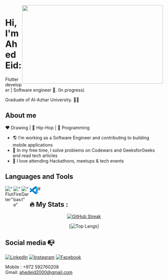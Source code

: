 <img align="right" width="450" height="250" src="https://media.tenor.com/qJ5evVs-_uUAAAAC/coding.gif">


# Hi, I'm Ahed Eid:

Flutter developer | Software engineer :robot:. (In progress)

Graduate of Al-Azhar University. :man_technologist:

## About me 

:heart: Drawing | :black_heart: Hip-Hop | :blue_heart: Programming




- :earth_americas:  I’m working as a Software Engineer and contributing to building mobile applications
- :robot:  In my free time, I solve problems on Codewars and GeeksforGeeks and read tech articles
- :gem:  I love attending Hackathons, meetups & tech events

## Languages and Tools
<img align="left" alt=“Flutter” width="26px" src="https://www.vectorlogo.zone/logos/flutterio/flutterio-icon.svg" />
<img align="left" alt=“Firebase” width="26px" src="https://www.vectorlogo.zone/logos/firebase/firebase-icon.svg" />
<img align="left" alt=“Dart” width="26px" src="https://www.vectorlogo.zone/logos/dartlang/dartlang-icon.svg" />
<img align="left" alt=“Github” width="26px" src="https://raw.githubusercontent.com/github/explore/80688e429a7d4ef2fca1e82350fe8e3517d3494d/topics/visual-studio-code/visual-studio-code.png" />
#

## :fire: My Stats :

<div id="header" align="center">

[![GitHub Streak](https://github-readme-streak-stats.herokuapp.com?user=Ahedeid&theme=dark&border_radius=8)](https://git.io/streak-stats)


[![Top Langs](https://github-readme-stats.vercel.app/api/top-langs/?username=Ahedeid&layout=compact&theme=vision-friendly-dark)]

</div>

<!--
**Ahed Eid /Ahed-Eid ** is a ✨ _special_ ✨ repository because its `README.md` (this file) appears on your GitHub profile.

Here are some ideas to get you started:
https://media.giphy.com/media/HscDLzkO8EOTmgkhQP/giphy.gif
- 🔭 I’m currently working on ...
- 🌱 I’m currently learning ...
- 👯 I’m looking to collaborate on ...
- 🤔 I’m looking for help with ...
- 💬 Ask me about ...
- 📫 How to reach me: ...
- 😄 Pronouns: ...
- ⚡ Fun fact: ...
-->

## Social media :mailbox_with_no_mail:

<a href="https://www.linkedin.com/in/ahed-eid-779802204" target="_blank"><img src="https://img.shields.io/badge/LinkedIn-%230077B5.svg?&style=flat-square&logo=linkedin&logoColor=white" alt="LinkedIn"></a>
<a href="https://www.instagram.com/ahedeid2" target="_blank"><img src="https://img.shields.io/badge/Instagram-%23E4405F.svg?&style=flat-square&logo=instagram&logoColor=white" alt="Instagram"></a>
<a href="https://www.facebook.com/ahed.eid.3" target="_blank"><img src="https://img.shields.io/badge/Facebook-%231877F2.svg?&style=flat-square&logo=facebook&logoColor=white" alt="Facebook"></a>

Mobile : +972 592760208 <br>
Gmail: ahedeid2000@gmail.com


